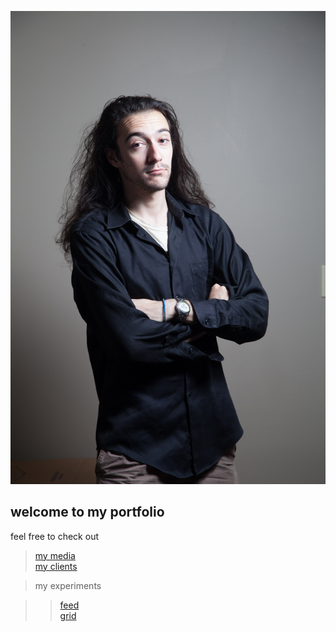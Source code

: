 <p><img src="assets/img/wommyBig.jpg" class="wommyImg" /></p>

<h2>welcome to my portfolio</h2>

<p>feel free to check out </p>

<blockquote>
  <p><a href="../media.html">my media</a><br />
<a href="../experience/clients.html">my clients</a></p>
</blockquote>

<blockquote>
  <p>my experiments</p>
</blockquote>

<blockquote>
  <blockquote>
    <p><a href="../experiments/feed.html">feed</a><br />
<a href="../experiments/grid.html">grid</a></p>
  </blockquote>
</blockquote>
